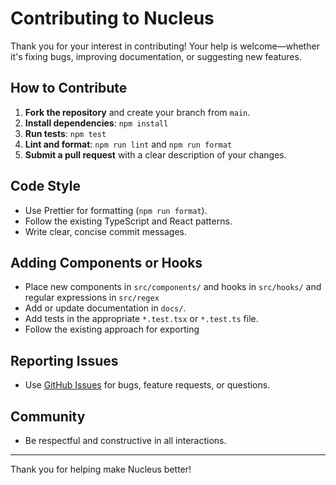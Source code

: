 # Contributing to Nucleus

Thank you for your interest in contributing! Your help is welcome—whether it's fixing bugs, improving documentation, or suggesting new features.

## How to Contribute

1. **Fork the repository** and create your branch from `main`.
2. **Install dependencies**: `npm install`
3. **Run tests**: `npm test`
4. **Lint and format**: `npm run lint` and `npm run format`
5. **Submit a pull request** with a clear description of your changes.

## Code Style
- Use Prettier for formatting (`npm run format`).
- Follow the existing TypeScript and React patterns.
- Write clear, concise commit messages.

## Adding Components or Hooks
- Place new components in `src/components/` and hooks in `src/hooks/` and regular expressions in `src/regex`
- Add or update documentation in `docs/`.
- Add tests in the appropriate `*.test.tsx` or `*.test.ts` file.
- Follow the existing approach for exporting 

## Reporting Issues
- Use [GitHub Issues](https://github.com/dosullivan557/nucleus/issues) for bugs, feature requests, or questions.

## Community
- Be respectful and constructive in all interactions.

---

Thank you for helping make Nucleus better!
